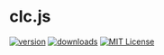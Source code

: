 # clc.js

[![version](https://img.shields.io/npm/v/clc-js.svg?style=flat-square)](http://npm.im/clc-js)
[![downloads](https://img.shields.io/npm/dm/clc-js.svg?style=flat-square)](http://npm-stat.com/charts.html?package=clc-js&from=2016-06-19)
[![MIT License](https://img.shields.io/npm/l/clc-js.svg?style=flat-square)](http://opensource.org/licenses/MIT)
